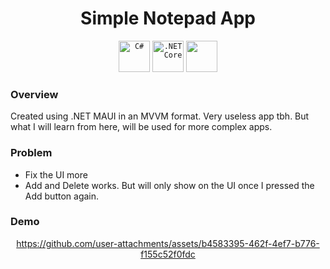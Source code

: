 <div align="center">

# Simple Notepad App

    
</div>

<div align="center">
	<code><img width="50" src="https://user-images.githubusercontent.com/25181517/121405384-444d7300-c95d-11eb-959f-913020d3bf90.png" alt="C#" title="C#"/></code>
	<code><img width="50" src="https://user-images.githubusercontent.com/25181517/121405754-b4f48f80-c95d-11eb-8893-fc325bde617f.png" alt=".NET Core" title=".NET Core"/></code>
  <code><img width=50 src=https://github.com/user-attachments/assets/c3760a22-1c75-440c-bf23-8eff5c7c1fa1 /></code>
  
</div>

### Overview

Created using .NET MAUI in an MVVM format. Very useless app tbh. But what I will learn from here, will be used for more complex apps.



### Problem

* Fix the UI more
* Add and Delete works. But will only show on the UI once I pressed the Add button again.


### Demo

<div align="center">



https://github.com/user-attachments/assets/b4583395-462f-4ef7-b776-f155c52f0fdc


    
</div>



